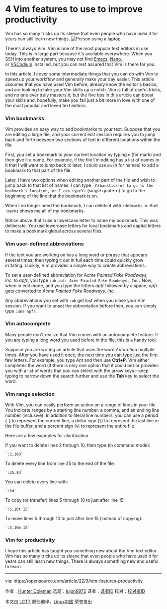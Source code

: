 [#]: subject: "4 Vim features to use to improve productivity"
[#]: via: "https://opensource.com/article/22/3/vim-features-productivity"
[#]: author: "Hunter Coleman https://opensource.com/users/hunterc"
[#]: collector: "lujun9972"
[#]: translator: "geekpi"
[#]: reviewer: " "
[#]: publisher: " "
[#]: url: " "

4 Vim features to use to improve productivity
======
Vim has so many tricks up its sleeve that even people who have used it
for years can still learn new things.
![Person using a laptop][1]

There's always Vim. Vim is one of the most popular text editors in use today. This is in large part because it's available everywhere. When you SSH into another system, you may not find [Emacs][2], [Nano][3], or [VSCodium][4] installed, but you can rest assured that Vim is there for you. 

In this article, I cover some intermediate things that you can do with Vim to speed up your workflow and generally make your day easier. This article assumes that you have used Vim before, already know the editor's basics, and are looking to take your Vim skills up a notch. Vim is full of useful tricks, and no one ever truly masters it, but the five tips in this article can boost your skills and, hopefully, make you fall just a bit more in love with one of the most popular and loved text editors.

### Vim bookmarks

Vim provides an easy way to add bookmarks to your text. Suppose that you are editing a large file, and your current edit session requires you to jump back and forth between two sections of text in different locations within the file. 

First, you set a bookmark to your current location by typing `m` (for mark) and then give it a name. For example, if the file I'm editing has a list of names in it that I will want to jump back to later, I could use `mn` (n for names) to add a bookmark to that part of the file. 

Later, I have two options when editing another part of the file and wish to jump back to that list of names. I can type ``n` (backtick-n) to go to the bookmark's location, or I can type `'n` (single quote-n) to go to the beginning of the line that the bookmark is on.

When I no longer need the bookmark, I can delete it with `:delmarks n`. And `:marks` shows me all of my bookmarks.

Notice above that I use a lowercase letter to name my bookmark. This was deliberate. You use lowercase letters for local bookmarks and capital letters to make a bookmark global across several files.

### Vim user-defined abbreviations

If the text you are working on has a long word or phrase that appears several times, then typing it out in full each time could quickly grow irritating. Luckily, Vim provides a simple way to create abbreviations. 

To set a user-defined abbreviation for _Acme Painted Fake Roadways, Inc._ to _apfr_, you type `:ab apfr Acme Painted Fake Roadways, Inc.` Now, when in edit mode, and you type the letters _apfr_ followed by a space, _apfr_ gets converted to _Acme Painted Fake Roadways, Inc._

Any abbreviations you set with `:ab` get lost when you close your Vim session. If you want to unset the abbreviation before then, you can simply type `:una apfr`.

### Vim autocomplete

Many people don't realize that Vim comes with an autocomplete feature. If you are typing a long word you used before in the file, this is a handy tool. 

Suppose you are writing an article that uses the word _Antarctica_ multiple times. After you have used it once, the next time you can type just the first few letters. For example, you type _Ant_ and then use **Ctrl+P**. Vim either completes the word (if there is only one option that it could be) or provides you with a list of words that you can select with the arrow keys—keep typing to narrow down the search further and use the **Tab** key to select the word. 

### Vim range selection

With Vim, you can easily perform an action on a range of lines in your file. You indicate ranges by a starting line number, a comma, and an ending line number (inclusive). In addition to literal line numbers, you can use a period (`.`) to represent the current line, a dollar sign (`$`) to represent the last line in the file buffer, and a percent sign (`%`) to represent the entire file.

Here are a few examples for clarification.

If you want to delete lines 2 through 10, then type (in command mode):


```
`:2,10d`
```

To delete every line from line 25 to the end of the file:


```
`:25,$d`
```

You can delete every line with:


```
`:%d`
```

To copy (or transfer) lines 5 through 10 to just after line 15:


```
`:5,10t 15`
```

To move lines 5 through 10 to just after line 15 (instead of copying):


```
`:5,10m 15`
```

### Vim for productivity

I hope this article has taught you something new about the Vim text editor. Vim has so many tricks up its sleeve that even people who have used it for years can still learn new things. There is always something new and useful to learn.

--------------------------------------------------------------------------------

via: https://opensource.com/article/22/3/vim-features-productivity

作者：[Hunter Coleman][a]
选题：[lujun9972][b]
译者：[译者ID](https://github.com/译者ID)
校对：[校对者ID](https://github.com/校对者ID)

本文由 [LCTT](https://github.com/LCTT/TranslateProject) 原创编译，[Linux中国](https://linux.cn/) 荣誉推出

[a]: https://opensource.com/users/hunterc
[b]: https://github.com/lujun9972
[1]: https://opensource.com/sites/default/files/styles/image-full-size/public/lead-images/laptop_screen_desk_work_chat_text.png?itok=UXqIDRDD (Person using a laptop)
[2]: https://opensource.com/article/20/3/getting-started-emacs
[3]: https://opensource.com/article/20/12/gnu-nano
[4]: https://opensource.com/article/20/6/open-source-alternatives-vs-code
